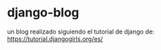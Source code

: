 # django-blog
un blog realizado siguiendo el tutorial de django de: https://tutorial.djangogirls.org/es/
